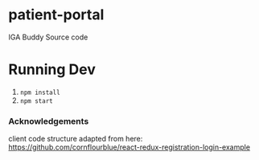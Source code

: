 # patient-portal

IGA Buddy Source code

# Running Dev

1. `npm install`
2. `npm start`

### Acknowledgements

client code structure adapted from here: https://github.com/cornflourblue/react-redux-registration-login-example

